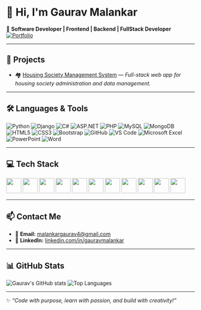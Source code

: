 

<!--
**GauravUmeshMalankar/GauravUmeshMalankar** is a ✨ _special_ ✨ repository because its `README.md` (this file) appears on your GitHub profile.

Here are some ideas to get you started:

- 🔭 I’m currently working on ...
- 🌱 I’m currently learning ...
- 👯 I’m looking to collaborate on ...
- 🤔 I’m looking for help with ...
- 💬 Ask me about ...
- 📫 How to reach me: ...
- 😄 Pronouns: ...
- ⚡ Fun fact: ...
-->



# 👋 Hi, I'm Gaurav Malankar  

🎯 **Software Developer | Frontend | Backend | FullStack Developer**  
[![Portfolio](https://img.shields.io/badge/🌐_Visit-Portfolio-blue?style=for-the-badge)](https://gauravumeshmalankar.github.io/Portfolio/)







---

## 📂 **Projects**
- 🏘️ [Housing Society Management System](https://github.com/GauravUmeshMalankar/HousingSocietyManagement) — *Full-stack web app for housing society administration and data management.*

---

## 🛠 **Languages & Tools**
![Python](https://img.shields.io/badge/Python-3776AB?logo=python&logoColor=white)
![Django](https://img.shields.io/badge/Django-092E20?logo=django&logoColor=white)
![C#](https://img.shields.io/badge/C%23-239120?logo=csharp&logoColor=white)
![ASP.NET](https://img.shields.io/badge/ASP.NET-512BD4?logo=.net&logoColor=white)
![PHP](https://img.shields.io/badge/PHP-777BB4?logo=php&logoColor=white)
![MySQL](https://img.shields.io/badge/MySQL-4479A1?logo=mysql&logoColor=white)
![MongoDB](https://img.shields.io/badge/MongoDB-47A248?logo=mongodb&logoColor=white)
![HTML5](https://img.shields.io/badge/HTML5-E34F26?logo=html5&logoColor=white)
![CSS3](https://img.shields.io/badge/CSS3-1572B6?logo=css3&logoColor=white)
![Bootstrap](https://img.shields.io/badge/Bootstrap-7952B3?logo=bootstrap&logoColor=white)
![GitHub](https://img.shields.io/badge/GitHub-181717?logo=github&logoColor=white)
![VS Code](https://img.shields.io/badge/VS%20Code-007ACC?logo=visual-studio-code&logoColor=white)
![Microsoft Excel](https://img.shields.io/badge/Excel-217346?logo=microsoft-excel&logoColor=white)
![PowerPoint](https://img.shields.io/badge/PowerPoint-B7472A?logo=microsoft-powerpoint&logoColor=white)
![Word](https://img.shields.io/badge/Word-2B579A?logo=microsoft-word&logoColor=white)


---

## 💻 **Tech Stack**
<p align="left">
  <img src="https://cdn.jsdelivr.net/gh/devicons/devicon/icons/python/python-original.svg" width="40"/>
  <img src="https://cdn.jsdelivr.net/gh/devicons/devicon/icons/django/django-plain.svg" width="40"/>
  <img src="https://cdn.jsdelivr.net/gh/devicons/devicon/icons/csharp/csharp-original.svg" width="40" />
  <img src="https://cdn.jsdelivr.net/gh/devicons/devicon/icons/dot-net/dot-net-original.svg" width="40" />
  <img src="https://cdn.jsdelivr.net/gh/devicons/devicon/icons/php/php-original.svg" width="40"/>
  <img src="https://cdn.jsdelivr.net/gh/devicons/devicon/icons/mysql/mysql-original.svg" width="40"/>
  <img src="https://cdn.jsdelivr.net/gh/devicons/devicon/icons/mongodb/mongodb-original.svg" width="40" />
  <img src="https://cdn.jsdelivr.net/gh/devicons/devicon/icons/html5/html5-original.svg" width="40"/>
  <img src="https://cdn.jsdelivr.net/gh/devicons/devicon/icons/css3/css3-original.svg" width="40"/>
  <img src="https://cdn.jsdelivr.net/gh/devicons/devicon/icons/bootstrap/bootstrap-original.svg" width="40"/>
  <img src="https://cdn.jsdelivr.net/gh/devicons/devicon/icons/github/github-original.svg" width="40"/>
</p>

---

## 📫 **Contact Me**
- 📧 **Email:** [malankargaurav4@gmail.com](mailto:malankargaurav4@gmail.com)  
- 💼 **LinkedIn:** [linkedin.com/in/gauravmalankar](https://www.linkedin.com/in/gaurav-malankar-b42775346/)  

---

## 📊 **GitHub Stats**
![Gaurav's GitHub stats](https://github-readme-stats.vercel.app/api?username=GauravUmeshMalankar&show_icons=true&theme=tokyonight)
![Top Languages](https://github-readme-stats.vercel.app/api/top-langs/?username=GauravUmeshMalankar&layout=compact&theme=tokyonight)





---

✨ *“Code with purpose, learn with passion, and build with creativity!”*  






